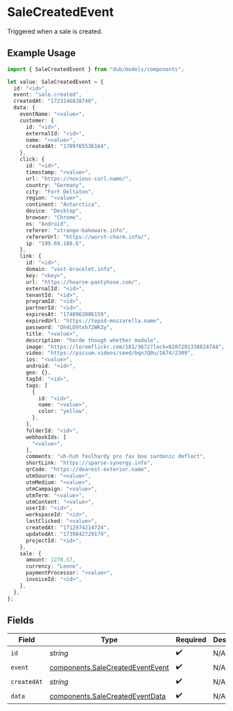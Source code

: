 # SaleCreatedEvent

Triggered when a sale is created.

## Example Usage

```typescript
import { SaleCreatedEvent } from "dub/models/components";

let value: SaleCreatedEvent = {
  id: "<id>",
  event: "sale.created",
  createdAt: "1723146838740",
  data: {
    eventName: "<value>",
    customer: {
      id: "<id>",
      externalId: "<id>",
      name: "<value>",
      createdAt: "1709765536164",
    },
    click: {
      id: "<id>",
      timestamp: "<value>",
      url: "https://noxious-curl.name/",
      country: "Germany",
      city: "Fort Deltaton",
      region: "<value>",
      continent: "Antarctica",
      device: "Desktop",
      browser: "Chrome",
      os: "Android",
      referer: "strange-bakeware.info",
      refererUrl: "https://worst-charm.info/",
      ip: "199.69.188.6",
    },
    link: {
      id: "<id>",
      domain: "vast-bracelet.info",
      key: "<key>",
      url: "https://hoarse-pantyhose.com/",
      externalId: "<id>",
      tenantId: "<id>",
      programId: "<id>",
      partnerId: "<id>",
      expiresAt: "1748963886159",
      expiredUrl: "https://tepid-mozzarella.name",
      password: "Oh4LO9txh72WK3y",
      title: "<value>",
      description: "horde though whether modulo",
      image: "https://loremflickr.com/181/3672?lock=8207291338824744",
      video: "https://picsum.videos/seed/bqnJQ0u/1674/2309",
      ios: "<value>",
      android: "<id>",
      geo: {},
      tagId: "<id>",
      tags: [
        {
          id: "<id>",
          name: "<value>",
          color: "yellow",
        },
      ],
      folderId: "<id>",
      webhookIds: [
        "<value>",
      ],
      comments: "uh-huh foolhardy pro fax boo sardonic deflect",
      shortLink: "https://sparse-synergy.info",
      qrCode: "https://dearest-exterior.name",
      utmSource: "<value>",
      utmMedium: "<value>",
      utmCampaign: "<value>",
      utmTerm: "<value>",
      utmContent: "<value>",
      userId: "<id>",
      workspaceId: "<id>",
      lastClicked: "<value>",
      createdAt: "1712974214724",
      updatedAt: "1739842729179",
      projectId: "<id>",
    },
    sale: {
      amount: 1278.57,
      currency: "Leone",
      paymentProcessor: "<value>",
      invoiceId: "<id>",
    },
  },
};
```

## Fields

| Field                                                                                | Type                                                                                 | Required                                                                             | Description                                                                          |
| ------------------------------------------------------------------------------------ | ------------------------------------------------------------------------------------ | ------------------------------------------------------------------------------------ | ------------------------------------------------------------------------------------ |
| `id`                                                                                 | *string*                                                                             | :heavy_check_mark:                                                                   | N/A                                                                                  |
| `event`                                                                              | [components.SaleCreatedEventEvent](../../models/components/salecreatedeventevent.md) | :heavy_check_mark:                                                                   | N/A                                                                                  |
| `createdAt`                                                                          | *string*                                                                             | :heavy_check_mark:                                                                   | N/A                                                                                  |
| `data`                                                                               | [components.SaleCreatedEventData](../../models/components/salecreatedeventdata.md)   | :heavy_check_mark:                                                                   | N/A                                                                                  |